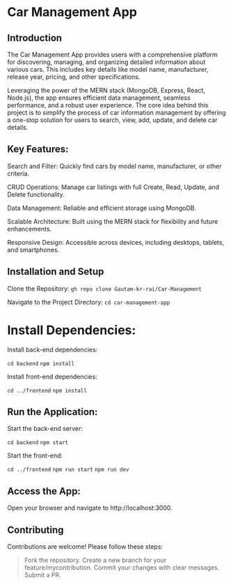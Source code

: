 # Car Management App

## Introduction

The Car Management App provides users with a comprehensive platform for discovering, managing, and organizing detailed information about various cars. This includes key details like model name, manufacturer, release year, pricing, and other specifications.

Leveraging the power of the MERN stack (MongoDB, Express, React, Node.js), the app ensures efficient data management, seamless performance, and a robust user experience. The core idea behind this project is to simplify the process of car information management by offering a one-stop solution for users to search, view, add, update, and delete car details.

## Key Features:

Search and Filter: Quickly find cars by model name, manufacturer, or other criteria.

CRUD Operations: Manage car listings with full Create, Read, Update, and Delete functionality.

Data Management: Reliable and efficient storage using MongoDB.

Scalable Architecture: Built using the MERN stack for flexibility and future enhancements.

Responsive Design: Accessible across devices, including desktops, tablets, and smartphones.

## Installation and Setup

Clone the Repository: `gh repo clone Gautam-kr-rai/Car-Management`

Navigate to the Project Directory: `cd car-management-app`

# Install Dependencies:

Install back-end dependencies:

`cd backend`
`npm install`

Install front-end dependencies:

`cd ../frontend`
`npm install`

## Run the Application:

Start the back-end server:

`cd backend`
`npm start`

Start the front-end:

`cd ../frontend`
`npm run start`
`npm run dev`

## Access the App:

Open your browser and navigate to http://localhost:3000.

## Contributing

Contributions are welcome! Please follow these steps:

> Fork the repository.
> Create a new branch for your feature/mycontribution.
> Commit your changes with clear messages.
> Submit a PR.

